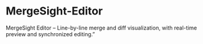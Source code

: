 # MergeSight-Editor
 MergeSight Editor – Line-by-line merge and diff visualization, with real-time preview and synchronized editing.” 
